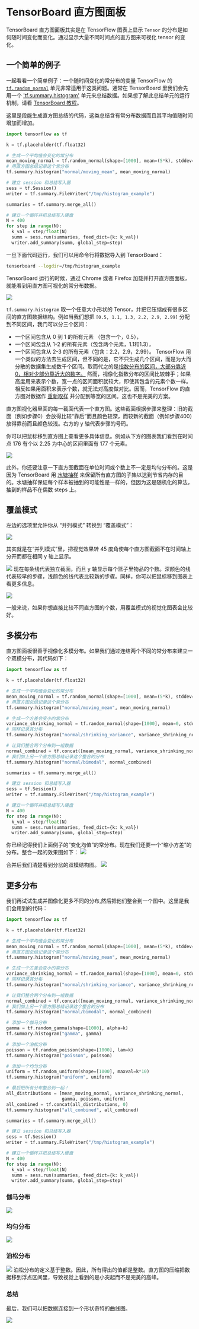 # TensorBoard 直方图面板

TensorBoard 直方图面板其实是在 TensorFlow 图表上显示 `Tensor` 的分布是如何随时间变化而变化。通过显示大量不同时间点的直方图来可视化 tensor 的变化。

## 一个简单的例子

一起看看一个简单例子：一个随时间变化的常分布的变量
TensorFlow 的 [`tf.random_normal`](https://www.tensorflow.org/api_docs/python/tf/random_normal) 单元非常适用于这类问题。通常在 TensorBoard 里我们会先用一个 ['tf.summary.histogram'](https://www.tensorflow.org/api_docs/python/tf/summary/histogram) 单元来总结数据。如果想了解此总结单元的运行机制，请看 [TensorBoard 教程](https://www.tensorflow.org/get_started/summaries_and_tensorboard)。

这里是段能生成直方图总结的代码，这类总结含有常分布数据而且其平均值随时间增加而增加。

```python
import tensorflow as tf

k = tf.placeholder(tf.float32)

# 生成一个平均值会变化的常分布
mean_moving_normal = tf.random_normal(shape=[1000], mean=(5*k), stddev=1)
# 用直方图总结记录这个常分布
tf.summary.histogram("normal/moving_mean", mean_moving_normal)

# 建立 session 和总结写入器
sess = tf.Session()
writer = tf.summary.FileWriter("/tmp/histogram_example")

summaries = tf.summary.merge_all()

# 建立一个循环并把总结写入硬盘
N = 400
for step in range(N):
  k_val = step/float(N)
  summ = sess.run(summaries, feed_dict={k: k_val})
  writer.add_summary(summ, global_step=step)
```

一旦下面代码运行，我们可以用命令行将数据导入到 TensorBoard：


```sh
tensorboard --logdir=/tmp/histogram_example
```

TensorBoard 运行的时候，通过 Chrome 或者 Firefox 加载并打开直方图面板，就能看到用直方图可视化的常分布数据。

![](https://www.tensorflow.org/images/tensorboard/histogram_dashboard/1_moving_mean.png)

`tf.summary.histogram` 取一个任意大小形状的 Tensor，并把它压缩成有很多区间的直方图数据结构。例如当我们想把 `[0.5, 1.1, 1.3, 2.2, 2.9, 2.99]` 分配到不同区间，我门可以分三个区间：
* 一个区间包含从 0 到 1 的所有元素 （包含一个，0.5），
* 一个区间包含从 1-2 的所有元素（包含两个元素，1.1和1.3），
* 一个区间包含从 2-3 的所有元素（包含：2.2，2.9，2.99）。
TensorFlow 用一个类似的方法去生成区间，但不同的是，它不只生成几个区间，而是为大而分散的数据集生成数千个区间。取而代之的是[指数分布的区间，大部分靠近0，相对少部分靠近大的数字。](https://github.com/tensorflow/tensorflow/blob/c8b59c046895fa5b6d79f73e0b5817330fcfbfc1/tensorflow/core/lib/histogram/histogram.cc#L28)
然而，视像化指数分布的区间比较棘手；如果高度用来表示个数，宽一点的区间面积就较大，即使其包含的元素个数一样。相反如果用面积来表示个数，就无法对高度做对比。因而，TensorFlow 的直方图对数据作 [重新取样](https://github.com/tensorflow/tensorflow/blob/17c47804b86e340203d451125a721310033710f1/tensorflow/tensorboard/components/tf_backend/backend.ts#L400) 并分配到等宽的区间。这也不是完美的方案。

直方图视化器里面的每一截面代表一个直方图。这些截面根据步骤来整理：旧的截面（例如步骤0）会放得比较“靠后”而且颜色较深，而较新的截面（例如步骤400）放得靠前而且颜色较浅。右方的 y 轴代表步骤的号码。

你可以把鼠标移到直方图上查看更多具体信息。例如从下方的图表我们看到在时间点 176 有个以 2.25 为中心的区间里面有 177 个元素。

![](https://www.tensorflow.org/images/tensorboard/histogram_dashboard/2_moving_mean_tooltip.png)

此外，你还要注意一下直方图截面在单位时间或个数上不一定是均匀分布的。这是因为 TensorBoard 用 [水塘抽样](https://en.wikipedia.org/wiki/Reservoir_sampling) 来保留所有直方图的子集以达到节省内存的目的。水塘抽样保证每个样本被抽到的可能性是一样的，但因为这是随机化的算法，抽到的样品不在偶数 steps 上。

## 覆盖模式

左边的选项里允许你从 “并列模式” 转换到 “覆盖模式”：

![](https://www.tensorflow.org/images/tensorboard/histogram_dashboard/3_overlay_offset.png)

其实就是在“并列模式”里，把视觉效果转 45 度角使每个直方图截面不在时间轴上分开而都在相同 y 轴上显示。

![](https://www.tensorflow.org/images/tensorboard/histogram_dashboard/4_overlay.png)
现在每条线代表独立截面，而且 y 轴显示每个篮子里物品的个数。深颜色的线代表较早的步骤，浅颜色的线代表比较新的步骤。同样，你可以把鼠标移到图表上看更多信息。

![](https://www.tensorflow.org/images/tensorboard/histogram_dashboard/5_overlay_tooltips.png)

一般来说，如果你想直接比较不同直方图的个数，用覆盖模式的视觉化图表会比较好。

## 多模分布

直方图面板很善于视像化多模分布。如果我们通过连结两个不同的常分布来建立一个双模分布，其代码如下：

```python
import tensorflow as tf

k = tf.placeholder(tf.float32)

# 生成一个平均值会变化的常分布
mean_moving_normal = tf.random_normal(shape=[1000], mean=(5*k), stddev=1)
# 用直方图总结记录这个常分布
tf.summary.histogram("normal/moving_mean", mean_moving_normal)

# 生成一个方差会变小的常分布
variance_shrinking_normal = tf.random_normal(shape=[1000], mean=0, stddev=1-(k))
# 同样记录其分布
tf.summary.histogram("normal/shrinking_variance", variance_shrinking_normal)

# 让我们整合两个分布到一组数据
normal_combined = tf.concat([mean_moving_normal, variance_shrinking_normal], 0)
# 我们加上另一个直方图总结记录这个整合的分布
tf.summary.histogram("normal/bimodal", normal_combined)

summaries = tf.summary.merge_all()

# 建立 session 和总结写入器
sess = tf.Session()
writer = tf.summary.FileWriter("/tmp/histogram_example")

# 建立一个循环并把总结写入硬盘
N = 400
for step in range(N):
  k_val = step/float(N)
  summ = sess.run(summaries, feed_dict={k: k_val})
  writer.add_summary(summ, global_step=step)
```

你已经记得我们上面例子的“变化均值”的常分布。现在我们还要一个“缩小方差”的分布。整合一起的效果图如下：
![](https://www.tensorflow.org/images/tensorboard/histogram_dashboard/6_two_distributions.png)

合并后我们清楚看到分岔的双模结构图。
![](https://www.tensorflow.org/images/tensorboard/histogram_dashboard/7_bimodal.png)

## 更多分布

我们再试试生成并图像化更多不同的分布,然后把他们整合到一个图中。这里是我们会用到的代码：

```python
import tensorflow as tf

k = tf.placeholder(tf.float32)

# 生成一个平均值会变化的常分布
mean_moving_normal = tf.random_normal(shape=[1000], mean=(5*k), stddev=1)
# 用直方图总结记录这个常分布
tf.summary.histogram("normal/moving_mean", mean_moving_normal)

# 生成一个方差会变小的常分布
variance_shrinking_normal = tf.random_normal(shape=[1000], mean=0, stddev=1-(k))
# 同样记录其分布
tf.summary.histogram("normal/shrinking_variance", variance_shrinking_normal)

# 让我们整合两个分布到一组数据
normal_combined = tf.concat([mean_moving_normal, variance_shrinking_normal], 0)
# 我们加上另一个直方图总结记录这个整合的分布
tf.summary.histogram("normal/bimodal", normal_combined)

# 添加一个伽马分布
gamma = tf.random_gamma(shape=[1000], alpha=k)
tf.summary.histogram("gamma", gamma)

# 添加一个泊松分布
poisson = tf.random_poisson(shape=[1000], lam=k)
tf.summary.histogram("poisson", poisson)

# 添加一个均匀分布
uniform = tf.random_uniform(shape=[1000], maxval=k*10)
tf.summary.histogram("uniform", uniform)

# 最后把所有分布整合到一起！
all_distributions = [mean_moving_normal, variance_shrinking_normal,
                     gamma, poisson, uniform]
all_combined = tf.concat(all_distributions, 0)
tf.summary.histogram("all_combined", all_combined)

summaries = tf.summary.merge_all()

# 建立 session 和总结写入器
sess = tf.Session()
writer = tf.summary.FileWriter("/tmp/histogram_example")

# 建立一个循环并把总结写入硬盘
N = 400
for step in range(N):
  k_val = step/float(N)
  summ = sess.run(summaries, feed_dict={k: k_val})
  writer.add_summary(summ, global_step=step)
```
### 伽马分布
![](https://www.tensorflow.org/images/tensorboard/histogram_dashboard/8_gamma.png)

### 均匀分布
![](https://www.tensorflow.org/images/tensorboard/histogram_dashboard/9_uniform.png)

### 泊松分布
![](https://www.tensorflow.org/images/tensorboard/histogram_dashboard/10_poisson.png)
泊松分布的定义基于整数。因此，所有得出的值都是整数。直方图的压缩把数据移到浮点区间里，导致视觉上看到的是小突起而不是完美的高峰。

### 总结
最后，我们可以把数据连接到一个形状奇特的曲线图。

![](https://www.tensorflow.org/images/tensorboard/histogram_dashboard/11_all_combined.png)

